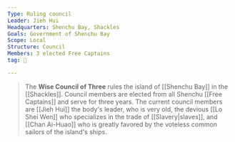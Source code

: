 ```yaml
---
Type: Ruling council
Leader: Jieh Hui
Headquarters: Shenchu Bay, Shackles
Goals: Government of Shenchu Bay
Scope: Local
Structure: Council
Members: 3 elected Free Captains
tag: 👥

---
```


> The **Wise Council of Three** rules the island of [[Shenchu Bay]] in the [[Shackles]]. Council members are elected from all Shenchu [[Free Captains]] and serve for three years. The current council members are [[Jieh Hui]] the body's leader, who is very old, the devious [[Lo Shei Wen]] who specializes in the trade of [[Slavery|slaves]], and [[Chan Ai-Huao]] who is greatly favored by the voteless common sailors of the island's ships.







